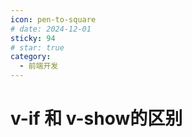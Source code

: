 ```yaml
---
icon: pen-to-square
# date: 2024-12-01
sticky: 94
# star: true
category:
  - 前端开发
---
```


<!-- more -->
# v-if 和 v-show的区别
<vIfShow></vIfShow>